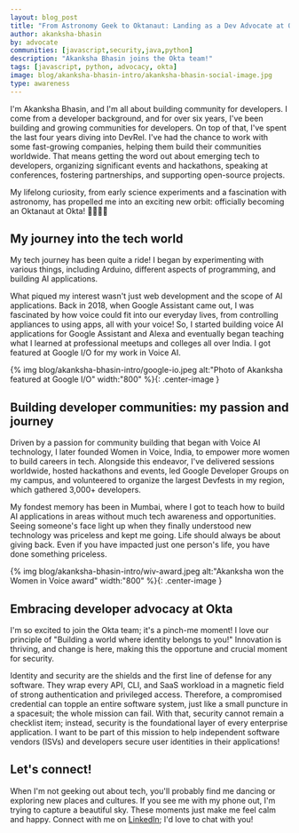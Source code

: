 ```yaml
---
layout: blog_post
title: "From Astronomy Geek to Oktanaut: Landing as a Dev Advocate at Okta"
author: akanksha-bhasin
by: advocate
communities: [javascript,security,java,python]
description: "Akanksha Bhasin joins the Okta team!"
tags: [javascript, python, advocacy, okta]
image: blog/akanksha-bhasin-intro/akanksha-bhasin-social-image.jpg
type: awareness
---
```


I'm Akanksha Bhasin, and I'm all about building community for developers. I come from a developer background, and for over six years, I've been building and growing communities for developers. On top of that, I've spent the last four years diving into DevRel. I've had the chance to work with some fast-growing companies, helping them build their communities worldwide. That means getting the word out about emerging tech to developers, organizing significant events and hackathons, speaking at conferences, fostering partnerships, and supporting open-source projects.

My lifelong curiosity, from early science experiments and a fascination with astronomy,  has propelled me into an exciting new orbit: officially becoming an Oktanaut at Okta\! 🚀🌠🧑‍🚀

## My journey into the tech world 

My tech journey has been quite a ride\! I began by experimenting with various things, including Arduino, different aspects of programming, and building AI applications.

What piqued my interest wasn't just web development and the scope of AI applications. Back in 2018, when Google Assistant came out, I was fascinated by how voice could fit into our everyday lives, from controlling appliances to using apps, all with your voice\! So, I started building voice AI applications for Google Assistant and Alexa and eventually began teaching what I learned at professional meetups and colleges all over India. I got featured at Google I/O for my work in Voice AI. 

{% img blog/akanksha-bhasin-intro/google-io.jpeg alt:"Photo of Akanksha featured at Google I/O" width:"800" %}{: .center-image }

## Building developer communities: my passion and journey

Driven by a passion for community building that began with Voice AI technology, I later founded Women in Voice, India, to empower more women to build careers in tech. Alongside this endeavor, I've delivered sessions worldwide, hosted hackathons and events, led Google Developer Groups on my campus, and volunteered to organize the largest Devfests in my region, which gathered 3,000+ developers.

My fondest memory has been in Mumbai, where I got to teach how to build AI applications in areas without much tech awareness and opportunities. Seeing someone's face light up when they finally understood new technology was priceless and kept me going. Life should always be about giving back. Even if you have impacted just one person's life, you have done something priceless. 

{% img blog/akanksha-bhasin-intro/wiv-award.jpeg alt:"Akanksha won the Women in Voice award" width:"800" %}{: .center-image }

## Embracing developer advocacy at Okta

I'm so excited to join the Okta team; it's a pinch-me moment\! I love our principle of "Building a world where identity belongs to you\!" Innovation is thriving, and change is here, making this the opportune and crucial moment for security. 

Identity and security are the shields and the first line of defense for any software. They wrap every API, CLI, and SaaS workload in a magnetic field of strong authentication and privileged access. Therefore, a compromised credential can topple an entire software system, just like a small puncture in a spacesuit; the whole mission can fail. With that, security cannot remain a checklist item; instead, security is the foundational layer of every enterprise application. I want to be part of this mission to help independent software vendors (ISVs) and developers secure user identities in their applications\! 

## Let's connect\! 

When I'm not geeking out about tech, you'll probably find me dancing or exploring new places and cultures. If you see me with my phone out, I'm trying to capture a beautiful sky. These moments just make me feel calm and happy. Connect with me on [LinkedIn](https://linkedin.com/in/akankshabhasin); I'd love to chat with you\!
